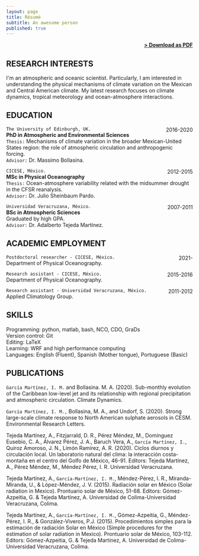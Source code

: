 ```yaml
---
layout: page
title: Résumé
subtitle: An awesome person
published: true
---
```


<span style="float: right; "><a href="{{ '/assets/resume.pdf' | prepend: site.baseurl }}"><strong>> Download as PDF</strong></a> </span>
<br>

## RESEARCH INTERESTS

I'm an atmospheric and oceanic scientist. Particularly, I am interested in understanding the physical mechanisms of climate variation on the Mexican and Central American climate.  My latest research focuses on climate dynamics, tropical meteorology and ocean-atmosphere interactions.

## EDUCATION

```The University of Edinburgh, UK. ```<span style="float: right; ">2016-2020</span>  
**PhD in Atmospheric and Environmental Sciences**  
```Thesis:``` Mechanisms of climate variation in the broader Mexican-United States region: the role of atmospheric circulation and anthropogenic forcing.
<br>```Advisor:``` Dr. Massimo Bollasina. 
 
```CICESE, México.``` <span style="float: right; ">2012-2015</span>  
**MSc in Physical Oceanography**  
```Thesis:``` Ocean-atmosphere variability related with the midsummer drought in the CFSR reanalysis.
<br>```Advisor:``` Dr. Julio Sheinbaum Pardo.

```Universidad Veracruzana, México.``` <span style="float: right; ">2007-2011</span>  
**BSc in Atmospheric Sciences**  
Graduated by high GPA.
<br>```Advisor:``` Dr. Adalberto Tejeda Martínez.

## ACADEMIC EMPLOYMENT

```Postdoctoral researcher - CICESE, México.``` <span style="float: right; ">2021-    </span>  <br>Department of Physical Oceanography.  


```Research assistant - CICESE, México.``` <span style="float: right; ">2015-2016</span>  
 Department of Physical Oceanography. 


```Research assistant - Universidad Veracruzana, México.``` <span style="float: right; ">2011-2012</span>  
 Applied Climatology Group.  


## SKILLS
Programming: python, matlab, bash, NCO, CDO, GraDs
<br>Version control: Git
<br>Editing: LaTeX
<br>Learning: WRF and high performance computing
<br>Languages: English (Fluent), Spanish (Mother tongue), Portuguese (Basic)

## PUBLICATIONS

<!--García Martínez, I. M. and Bollasina, M. A. Anthropogenic influence on three types of heat
waves over Mexico and the US in the CESM Large Ensemble. In preparation. -->

```García Martínez, I. M.``` and Bollasina. M. A. (2020). Sub-monthly evolution of the Caribbean
low-level jet and its relationship with regional precipitation and atmospheric circulation.
Climate Dynamics.

```García Martínez, I. M.,``` Bollasina, M. A., and Undorf, S. (2020). Strong large-scale climate
response to North American sulphate aerosols in CESM. Environmental Research Letters.

Tejeda Martínez, A., Fitzjarrald, D. R., Pérez Méndez, M., Domínguez Eusebio, C. A., Álvarez Pérez, J. A., Baruch Vera, A., ```García Martínez, I.```, Quiroz Amoroso, J. N., Limón Ramírez, A. R. (2020). Ciclos diurnos y circulación local. Un laboratorio natural del clima: la interacción costa-montaña en el centro del Golfo de México, 46-91. Editors: Tejeda Martínez, A., Pérez Méndez, M., Méndez Pérez, I. R. Universidad Veracruzana.

Tejeda Martínez, A., ```García-Martínez, I. M.```, Méndez-Pérez, I. R., Miranda-Miranda, U., &
López-Méndez, J. V. (2015). Radiación solar en México (Solar radiation in Mexico). Prontuario
solar de México, 51-68. Editors: Gómez-Azpeitia, G. & Tejeda Martínez, A. Universidad de
Colima-Universidad Veracruzana, Colima.

Tejeda Martínez, A., ```García-Martínez, I. M.```, Gómez-Azpeitia, G., Méndez-Pérez, I. R., &
González-Viveros, P.J. (2015). Procedimientos simples para la estimación de radiación Solar en
México (Simple procedures for the estimation of solar radiation in Mexico). Prontuario solar de
México, 103-112. Editors: Gómez-Azpeitia, G. & Tejeda Martínez, A. Universidad de Colima-
Universidad Veracruzana, Colima.



<!-- ## EXPERIENCE
 
Title - **Comapany** <span style="float: right; ">Duration</span>  
_Description Phasellus a tellus volutpat, ornare sapien et, lacinia erat. Suspendisse congue, enim vitae mattis pulvinar, eros lacus porttitor neque, eu sodales nibh metus nec arcu. Vestibulum ante ipsum primis in faucibus orci luctus et ultrices posuere cubilia Curae;_  
Technologies used -->  



